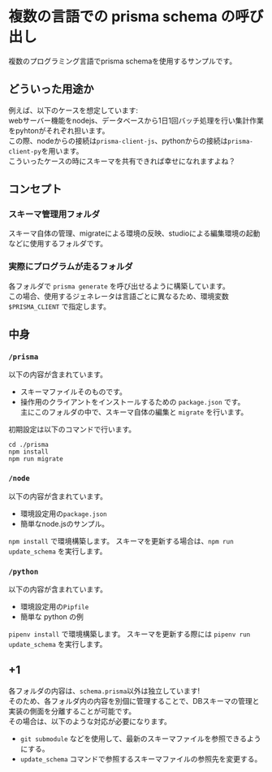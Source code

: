 # 複数の言語での prisma schema の呼び出し 
複数のプログラミング言語でprisma schemaを使用するサンプルです。

## どういった用途か
例えば、以下のケースを想定しています:  
webサーバー機能をnodejs、データベースから1日1回バッチ処理を行い集計作業をpyhtonがそれぞれ担います。  
この際、nodeからの接続は`prisma-client-js`、pythonからの接続は`prisma-client-py`を用います。  
こういったケースの時にスキーマを共有できれば幸せになれますよね？  

## コンセプト
### スキーマ管理用フォルダ
スキーマ自体の管理、migrateによる環境の反映、studioによる編集環境の起動などに使用するフォルダです。

### 実際にプログラムが走るフォルダ
各フォルダで `prisma generate` を呼び出せるように構築しています。  
この場合、使用するジェネレータは言語ごとに異なるため、環境変数 `$PRISMA_CLIENT` で指定します。

## 中身
### `/prisma`
以下の内容が含まれています。
* スキーマファイルそのものです。
* 操作用のクライアントをインストールするための `package.json` です。  
主にこのフォルダの中で、スキーマ自体の編集と `migrate` を行います。

初期設定は以下のコマンドで行います。

```
cd ./prisma
npm install
npm run migrate
```

### `/node`
以下の内容が含まれています。
* 環境設定用の`package.json`
* 簡単なnode.jsのサンプル。

`npm install` で環境構築します。
スキーマを更新する場合は、`npm run update_schema` を実行します。

### `/python`
以下の内容が含まれています。
* 環境設定用の`Pipfile`
* 簡単な python の例

`pipenv install` で環境構築します。
スキーマを更新する際には `pipenv run update_schema` を実行します。

## +1
各フォルダの内容は、`schema.prisma`以外は独立しています!  
そのため、各フォルダ内の内容を別個に管理することで、DBスキーマの管理と実装の側面を分離することが可能です。  
その場合は、以下のような対応が必要になります。
* `git submodule` などを使用して、最新のスキーマファイルを参照できるようにする。
* `update_schema` コマンドで参照するスキーマファイルの参照先を変更する。
